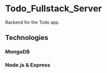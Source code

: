 # Todo_Fullstack_Server

Backend for the Todo app.

## Technologies

### MongoDB

### Node.js & Express


